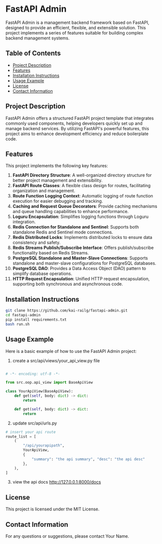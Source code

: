 # FastAPI Admin

FastAPI Admin is a management backend framework based on FastAPI, designed to provide an efficient, flexible, and extensible solution. This project implements a series of features suitable for building complex backend management systems.

## Table of Contents

- [Project Description](#project-description)
- [Features](#features)
- [Installation Instructions](#installation-instructions)
- [Usage Example](#usage-example)
- [License](#license)
- [Contact Information](#contact-information)

## Project Description

FastAPI Admin offers a structured FastAPI project template that integrates commonly used components, helping developers quickly set up and manage backend services. By utilizing FastAPI's powerful features, this project aims to enhance development efficiency and reduce boilerplate code.

## Features

This project implements the following key features:

1. **FastAPI Directory Structure**: A well-organized directory structure for better project management and extensibility.
2. **FastAPI Route Classes**: A flexible class design for routes, facilitating organization and management.
3. **Route Function Logging Context**: Automatic logging of route function execution for easier debugging and tracking.
4. **Caching and Request Queue Decorators**: Provide caching mechanisms and queue handling capabilities to enhance performance.
5. **Loguru Encapsulation**: Simplifies logging functions through Loguru integration.
6. **Redis Connection for Standalone and Sentinel**: Supports both standalone Redis and Sentinel mode connections.
7. **Redis Distributed Locks**: Implements distributed locks to ensure data consistency and safety.
8. **Redis Streams Publish/Subscribe Interface**: Offers publish/subscribe functionality based on Redis Streams.
9. **PostgreSQL Standalone and Master-Slave Connections**: Supports standalone and master-slave configurations for PostgreSQL databases.
10. **PostgreSQL DAO**: Provides a Data Access Object (DAO) pattern to simplify database operations.
11. **HTTP Request Encapsulation**: Unified HTTP request encapsulation, supporting both synchronous and asynchronous code.

## Installation Instructions

```bash
git clone https://github.com/kai-railg/fastapi-admin.git
cd fastapi-admin
pip install requirements.txt
bash run.sh
```


## Usage Example
Here is a basic example of how to use the FastAPI Admin project:

1. create a src/api/views/your_api_view.py file
```python

# -*- encoding: utf-8 -*-

from src.oop.api_view import BaseApiView

class YourApiView(BaseApiView):
    def get(self, body: dict) -> dict:
        return

    def get(self, body: dict) -> dict:
        return
```
2. update src/api/urls.py
```python
# insert your api route
route_list = [
    (
        "/api/yourapipath",
        YourApiView,
        {
            "summary": "the api summary", "desc": "the api desc"
        },
    ),
]
```
3. view the api docs
http://127.0.0.1:8000/docs

## License
This project is licensed under the MIT License.

## Contact Information
For any questions or suggestions, please contact Your Name.